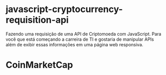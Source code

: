 # javascript-cryptocurrency-requisition-api

Fazendo uma requisição de uma API de Criptomoeda com JavaScript. 
Para você que está começando a carreira de TI e gostaria de manipular APIs além de exibir essas informações em uma página web responsiva.

# CoinMarketCap

